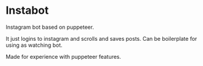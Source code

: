 # Instabot

Instagram bot based on puppeteer.

It just logins to instagram and scrolls and saves posts. Can be boilerplate for using as watching bot.

Made for experience with puppeteer features. 

